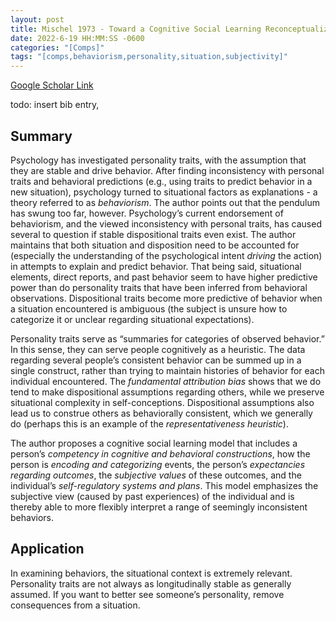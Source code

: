```yaml
---
layout: post
title: Mischel 1973 - Toward a Cognitive Social Learning Reconceptualization of Personality
date: 2022-6-19 HH:MM:SS -0600
categories: "[Comps]"
tags: "[comps,behaviorism,personality,situation,subjectivity]"
---
```

[Google Scholar Link](https://scholar.google.com/scholar?hl=en&as_sdt=0%2C45&q=Toward+a+cognitive+social+learning+reconceptualization+of+personality&btnG=)

todo: insert bib entry,

## Summary
Psychology has investigated personality traits, with the assumption that they are stable and drive behavior.  After finding inconsistency with personal traits and behavioral predictions (e.g., using traits to predict behavior in a new situation), psychology turned to situational factors as explanations - a theory referred to as _behaviorism_.  The author points out that the pendulum has swung too far, however.  Psychology’s current endorsement of behaviorism, and the viewed inconsistency with personal traits,  has caused several to question if stable dispositional traits even exist.  The author maintains that both situation and disposition need to be accounted for (especially the understanding of the psychological intent _driving_ the action) in attempts to explain and predict behavior.  That being said, situational elements, direct reports,  and past behavior seem to have higher predictive power than do personality traits that have been inferred from behavioral observations.  Dispositional traits become more predictive of behavior when a situation encountered is ambiguous (the subject is unsure how to categorize it or unclear regarding situational expectations).

Personality traits serve as “summaries for categories of observed behavior.” In this sense, they can serve people cognitively as a heuristic.  The data regarding several people’s consistent behavior can be summed up in a single construct, rather than trying to maintain histories of behavior for each individual encountered.  The _fundamental attribution bias_ shows that we do tend to make dispositional assumptions regarding others, while we preserve situational complexity in self-conceptions.  Dispositional assumptions also lead us to construe others as behaviorally consistent, which we generally do (perhaps this is an example of the _representativeness heuristic_).

The author proposes a cognitive social learning model that includes a person’s _competency in cognitive and behavioral constructions_, how the person is _encoding and categorizing_ events, the person’s _expectancies regarding outcomes_, the _subjective values_ of these outcomes, and the individual’s _self-regulatory systems and plans_.  This model emphasizes the subjective view (caused by past experiences) of the individual and is thereby able to more flexibly interpret a range of seemingly inconsistent behaviors.

## Application
In examining behaviors, the situational context is extremely relevant.  Personality traits are not always as longitudinally stable as generally assumed.  If you want to better see someone’s personality, remove consequences from a situation.
